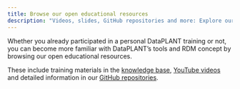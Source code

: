 ```yaml
---
title: Browse our open educational resources
description: "Videos, slides, GitHub repositories and more: Explore our free self-learning materials!"
---
```


Whether you already participated in a personal DataPLANT training or not, you can become more familiar with DataPLANT’s tools and RDM concept by browsing our open educational resources.

These include training materials in the [knowledge base](https://nfdi4plants.org/nfdi4plants.knowledgebase/index.html), [YouTube videos](https://www.youtube.com/@nfdi4plants816) and detailed information in our [GitHub repositories](https://github.com/nfdi4plants).
